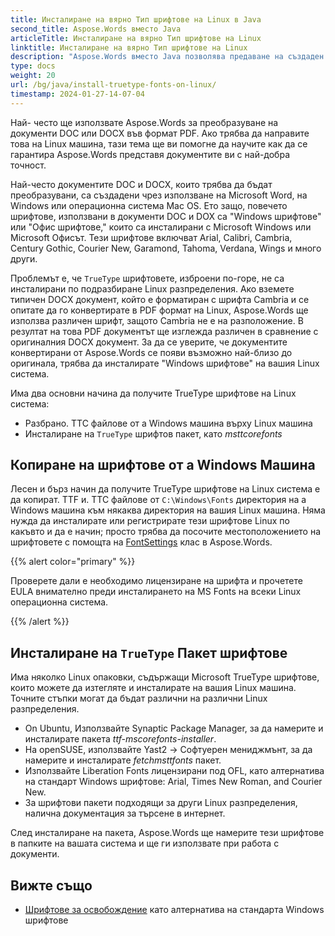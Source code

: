 ```yaml
---
title: Инсталиране на вярно Тип шрифтове на Linux в Java
second_title: Aspose.Words вместо Java
articleTitle: Инсталиране на вярно Тип шрифтове на Linux
linktitle: Инсталиране на вярно Тип шрифтове на Linux
description: "Aspose.Words вместо Java позволява предаване на създаден документ Microsoft Word на Linux машина с най-добра точност."
type: docs
weight: 20
url: /bg/java/install-truetype-fonts-on-linux/
timestamp: 2024-01-27-14-07-04
---
```


Най- често ще използвате Aspose.Words за преобразуване на документи DOC или DOCX във формат PDF. Ако трябва да направите това на Linux машина, тази тема ще ви помогне да научите как да се гарантира Aspose.Words представя документите ви с най-добра точност.

Най-често документите DOC и DOCX, които трябва да бъдат преобразувани, са създадени чрез използване на Microsoft Word, на Windows или операционна система Mac OS. Ето защо, повечето шрифтове, използвани в документи DOC и DOX са "Windows шрифтове" или "Офис шрифтове," които са инсталирани с Microsoft Windows или Microsoft Офисът. Тези шрифтове включват Arial, Calibri, Cambria, Century Gothic, Courier New, Garamond, Tahoma, Verdana, Wings и много други.

Проблемът е, че `TrueType` шрифтовете, изброени по-горе, не са инсталирани по подразбиране Linux разпределения. Ако вземете типичен DOCX документ, който е форматиран с шрифта Cambria и се опитате да го конвертирате в PDF формат на Linux, Aspose.Words ще използва различен шрифт, защото Cambria не е на разположение. В резултат на това PDF документът ще изглежда различен в сравнение с оригиналния DOCX документ. За да се уверите, че документите конвертирани от Aspose.Words се появи възможно най-близо до оригинала, трябва да инсталирате "Windows шрифтове" на вашия Linux система.

Има два основни начина да получите TrueType шрифтове на Linux система:

- Разбрано. TTC файлове от a Windows машина върху Linux машина
- Инсталиране на `TrueType` шрифтов пакет, като *msttcorefonts*

## Копиране на шрифтове от a Windows Машина

Лесен и бърз начин да получите TrueType шрифтове на Linux система е да копират. TTF и. TTC файлове от `C:\Windows\Fonts` директория на a Windows машина към някаква директория на вашия Linux машина. Няма нужда да инсталирате или регистрирате тези шрифтове Linux по какъвто и да е начин; просто трябва да посочите местоположението на шрифтовете с помощта на [FontSettings](https://reference.aspose.com/words/java/com.aspose.words/fontsettings/) клас в Aspose.Words.

{{% alert color="primary" %}}

Проверете дали е необходимо лицензиране на шрифта и прочетете EULA внимателно преди инсталирането на MS Fonts на всеки Linux операционна система.

{{% /alert %}}

## Инсталиране на `TrueType` Пакет шрифтове

Има няколко Linux опаковки, съдържащи Microsoft TrueType шрифтове, които можете да изтегляте и инсталирате на вашия Linux машина. Точните стъпки могат да бъдат различни на различни Linux разпределения.

- On Ubuntu, Използвайте Synaptic Package Manager, за да намерите и инсталирате пакета *ttf-mscorefonts-installer*.
- На openSUSE, използвайте Yast2 → Софтуерен мениджмънт, за да намерите и инсталирате *fetchmsttfonts* пакет.
- Използвайте Liberation Fonts лицензирани под OFL, като алтернатива на стандарт Windows шрифтове: Arial, Times New Roman, and Courier New.
- За шрифтови пакети подходящи за други Linux разпределения, налична документация за търсене в интернет.

След инсталиране на пакета, Aspose.Words ще намерите тези шрифтове в папките на вашата система и ще ги използвате при работа с документи.

## Вижте също

- [Шрифтове за освобождение](https://github.com/liberationfonts) като алтернатива на стандарта Windows шрифтове
